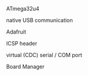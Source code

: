 ATmega32u4

native USB communication

Adafruit

ICSP header

virtual (CDC) serial / COM port

Board Manager

